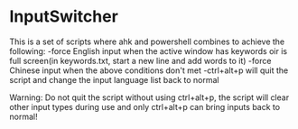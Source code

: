 # InputSwitcher

This is a set of scripts where ahk and powershell combines to achieve the following:
-force English input when the active window has keywords oir is full screen(in keywords.txt, start a new line and add words to it)
-force Chinese input when the above conditions don't met
-ctrl+alt+p will quit the script and change the input language list back to normal

Warning: Do not quit the script without using ctrl+alt+p, the script will clear other input types during use and only ctrl+alt+p can bring inputs back to normal!
